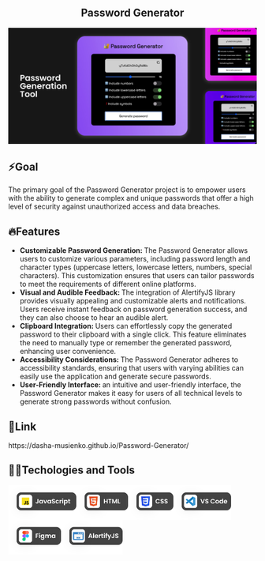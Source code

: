 <h2 align="center">Password Generator</h2>
<img src="https://github.com/dasha-musienko/Password-Generator/blob/main/img/cover.jpeg" alt="Cover image">
<h2>⚡️Goal</h2>
<p>The primary goal of the Password Generator project is to empower users with the ability to generate complex and unique passwords that offer a high level of security against unauthorized access and data breaches. </p>
<h2>🔥Features</h2>
  <ul>
    <li><strong>Customizable Password Generation: </strong>The Password Generator allows users to customize various parameters, including password length and character types (uppercase letters, lowercase letters, numbers, special characters). This customization ensures that users can tailor passwords to meet the requirements of different online platforms.
</li>
    <li><strong>Visual and Audible Feedback: </strong>The integration of AlertifyJS library provides visually appealing and customizable alerts and notifications. Users receive instant feedback on password generation success, and they can also choose to hear an audible alert.</li>
    <li><strong>Clipboard Integration: </strong>Users can effortlessly copy the generated password to their clipboard with a single click. This feature eliminates the need to manually type or remember the generated password, enhancing user convenience.</li>
    <li><strong>Accessibility Considerations: </strong>The Password Generator adheres to accessibility standards, ensuring that users with varying abilities can easily use the application and generate secure passwords.</li>
     <li><strong>User-Friendly Interface: </strong>an intuitive and user-friendly interface, the Password Generator makes it easy for users of all technical levels to generate strong passwords without confusion.</li>
  </ul>
    <h2>🔗Link</h2>
https://dasha-musienko.github.io/Password-Generator/
  <h2>👩‍💻Techologies and Tools</h2>
  <img align="left" height="70px" alt="Cover image" src="https://github.com/dasha-musienko/Password-Generator/blob/main/img/js.svg"  />
  <img align="left" height="70px" alt="Cover image" src="https://github.com/dasha-musienko/Password-Generator/blob/main/img/html.svg"  />
  <img align="left" height="70px" alt="Cover image" src="https://github.com/dasha-musienko/Password-Generator/blob/main/img/css.svg"  />
  <img align="left" height="70px" alt="Cover image" src="https://github.com/dasha-musienko/Password-Generator/blob/main/img/vscode.svg"  />
  <img align="left" height="70px" alt="Cover image" src="https://github.com/dasha-musienko/Password-Generator/blob/main/img/figma.svg"  />
  <img align="left" height="70px" alt="Cover image" src="https://github.com/dasha-musienko/Password-Generator/blob/main/img/alertify.svg"  />
  
  

